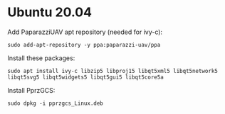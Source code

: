 

# Ubuntu 20.04

Add PaparazziUAV apt repository (needed for ivy-c):

`sudo add-apt-repository -y ppa:paparazzi-uav/ppa`

Install these packages:

`sudo apt install ivy-c libzip5 libproj15 libqt5xml5 libqt5network5 libqt5svg5 libqt5widgets5 libqt5gui5 libqt5core5a`


Install PprzGCS:

`sudo dpkg -i pprzgcs_Linux.deb`

